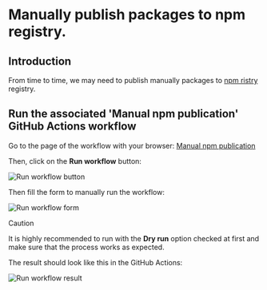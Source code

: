 # Manually publish packages to npm registry.

## Introduction

From time to time, we may need to publish manually packages to [npm ristry](https://npmjs.com/) registry.

## Run the associated 'Manual npm publication' GitHub Actions workflow

Go to the page of the workflow with your browser: [Manual npm publication](https://github.com/input-output-hk/mithril/actions/workflows/manual-publish-npm.yml)

Then, click on the **Run workflow** button:

![Run workflow button](./img/run-workflow-button.png)

Then fill the form to manually run the workflow:

![Run workflow form](./img/run-workflow-form.png)

> [!CAUTION]
> It is highly recommended to run with the **Dry run** option checked at first and make sure that the process works as expected.

The result should look like this in the GitHub Actions:

![Run workflow result](./img/run-workflow-result.png)
